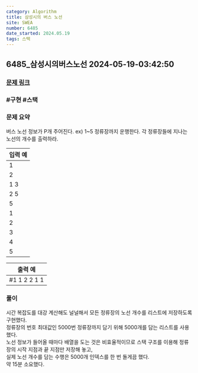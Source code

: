 ```yaml
---
category: Algorithm
title: 삼성시의 버스 노선
site: SWEA
number: 6485
date_started: 2024.05.19
tags: 스택
---
```

## 6485_삼성시의버스노선 2024-05-19-03:42:50
### [문제 링크](https://swexpertacademy.com/main/code/problem/problemDetail.do?contestProbId=AWczm7QaACgDFAWn)

### #구현 #스택

### 문제 요약
버스 노선 정보가 P개 주어진다. ex) 1~5 정류장까지 운행한다. 각 정류장들에 지나는 노선의 개수를 출력하라.
    

| 입력 예 |
| --- |  
|1|
|2|
|1 3|
|2 5|
|5|
|1|
|2|
|3|
|4|
|5|

| 출력 예 |
| --- |
| #1 1 2 2 1 1 |  

### 풀이   

시간 복잡도를 대강 계산해도 널널해서 모든 정류장의 노선 개수를 리스트에 저장하도록 구현했다.  
정류장의 번호 최대값인 5000번 정류장까지 담기 위해 5000개를 담는 리스트를 사용했다.  
노선 정보가 들어올 때마다 배열을 도는 것은 비효율적이므로 스택 구조를 이용해 정류장의 시작 지점과 끝 지점만 저장해 놓고,  
실제 노선 개수를 담는 수행은 5000개 인덱스를 한 번 돌게끔 했다.  
약 15분 소요했다.  